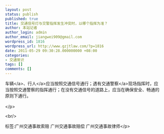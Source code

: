 ```yaml
---
layout: post
status: publish
published: true
title: 交通信号灯与交警指挥发生冲突时，以哪个指挥为准？
author: 本站记者
author_login: admin
author_email: jiangwei909@gmail.com
wordpress_id: 1816
wordpress_url: http://www.gzjtlaw.com/?p=1816
date: 2011-05-29 09:30:28.000000000 +08:00
categories:
- 交通常识
tags: []
comments: []
---
```

<p><a>车辆<&#47;a>、<a>行人<&#47;a>应当按照交通信号通行；遇有<a>交通警察<&#47;a>现场指挥时，应当按照交通警察的指挥通行；在没有交通信号的道路上，应当在确保安全、畅通的原则下通行。 <br><br><&#47;p><br&#47;><p>标签:广州交通事故索赔 广州交通事故赔偿 广州交通事故律师<&#47;p>
